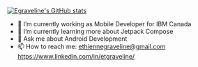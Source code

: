 [![Egraveline's GitHub stats](https://github-readme-stats.vercel.app/api?username=Egraveline)](https://github.com/anuraghazra/github-readme-stats)

- 🔭 I’m currently working as Mobile Developer for IBM Canada
- 🌱 I’m currently learning more about Jetpack Compose
- 💬 Ask me about Android Development
- 📫 How to reach me: ethiennegraveline@gmail.com https://www.linkedin.com/in/etgraveline/
